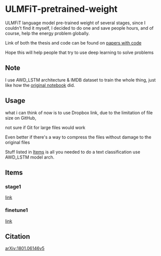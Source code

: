 # ULMFiT-pretrained-weight
ULMFiT language model pre-trained weight of several stages, since I couldn't find it myself, I decided to do one and save people hours, and of course, help the energy problem globally.

Link of both the thesis and code can be found on [papers with code](https://paperswithcode.com/method/ulmfit)

Hope this will help people that try to use deep learning to solve problems

## Note
I use AWD_LSTM architecture & IMDB dataset to train the whole thing, just like how the [original notebook](https://github.com/fastai/fastai/blob/master/nbs/examples/ulmfit.ipynb) did.

## Usage
what i can think of now is to use Dropbox link, due to the limitation of file size on GitHub, 

not sure if Git for large files would work

Even better if there's a way to compress the files without damage to the original files

Stuff listed in [Items](https://github.com/Kelvinthedrugger/ULMFiT-pretrained-weight/edit/main/README.md#items) is all you needed to do a text classification use AWD_LSTM model arch.

## Items

### stage1
[link](https://www.dropbox.com/s/77ujgedl5hs8aic/stage1.pth)

### finetune1
[link](https://www.dropbox.com/s/zzv5u8stafi0qoi/finetune_stage_finished_0815.pth)



## Citation
[arXiv:1801.06146v5](https://arxiv.org/abs/1801.06146v5)

